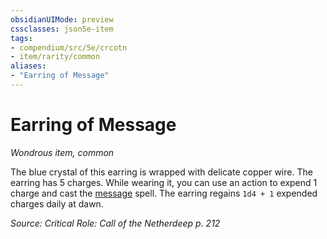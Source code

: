 ```yaml
---
obsidianUIMode: preview
cssclasses: json5e-item
tags:
- compendium/src/5e/crcotn
- item/rarity/common
aliases: 
- "Earring of Message"
---
```

# Earring of Message
*Wondrous item, common*  


The blue crystal of this earring is wrapped with delicate copper wire. The earring has 5 charges. While wearing it, you can use an action to expend 1 charge and cast the [message](Mechanics/spells/message.md) spell. The earring regains `1d4 + 1` expended charges daily at dawn.

*Source: Critical Role: Call of the Netherdeep p. 212*